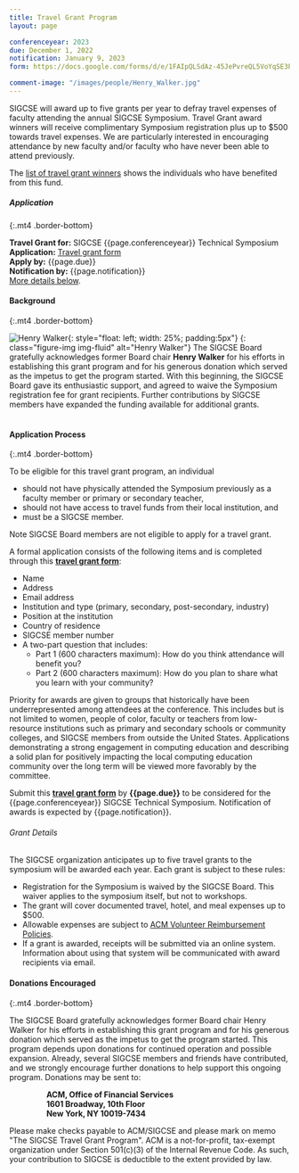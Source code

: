 ```yaml
---
title: Travel Grant Program
layout: page

conferenceyear: 2023
due: December 1, 2022
notification: January 9, 2023
form: https://docs.google.com/forms/d/e/1FAIpQLSdAz-45JePvreQL5VoYqSE3PXH87UlS4iEamqu5QZnP_clkmQ/viewform?usp=sf_link

comment-image: "/images/people/Henry_Walker.jpg"
---
```


SIGCSE will award up to five grants per year to defray travel expenses of faculty attending the annual SIGCSE Symposium. Travel Grant award winners will receive complimentary Symposium registration plus up to $500 towards travel expenses. We are particularly interested in encouraging attendance by new faculty and/or faculty who have never been able to attend previously.

The [list of travel grant winners](awards.html) shows the individuals who have benefited from this fund.

##### Application
{:.mt4 .border-bottom}

**Travel Grant for:** SIGCSE {{page.conferenceyear}} Technical Symposium<br>
**Application:** [Travel grant form]({{page.form}})<br>
**Apply by:** {{page.due}}<br>
**Notification by:** {{page.notification}}<br>
<a href="#more">More details below</a>.

#### Background
{:.mt4 .border-bottom}

![Henry Walker]({{"assets/images/people/Henry_Walker.jpg"|absolute_url}}){: style="float: left; width: 25%; padding:5px"}
{: class="figure-img img-fluid" alt="Henry Walker"}
The SIGCSE Board gratefully acknowledges former Board chair **Henry Walker** for his efforts in establishing this grant program and for his generous donation which served as the impetus to get the program started.  With this beginning, the SIGCSE Board gave its enthusiastic support, and agreed to waive the Symposium registration fee for grant recipients. Further contributions by SIGCSE members have expanded the funding available for additional grants.
<br>&nbsp;

<a name="more" id="more"></a>
#### Application Process
{:.mt4 .border-bottom}

To be eligible for this travel grant program, an individual
- should not have physically attended the Symposium previously as a faculty member or primary or secondary teacher,
- should not have access to travel funds from their local institution, and
- must be a SIGCSE member.


Note SIGCSE Board members are not eligible to apply for a travel grant.

A formal application consists of the following items and is completed through this **[travel grant form]({{page.form}})**:

- Name
- Address
- Email address
- Institution and type (primary, secondary, post-secondary, industry)
- Position at the institution
- Country of residence
- SIGCSE member number
- A two-part question that includes:
	- Part 1 (600 characters maximum): How do you think attendance will benefit you?
	- Part 2 (600 characters maximum): How do you plan to share what you learn with your community?


Priority for awards are given to groups that historically have been underrepresented among attendees at the conference. This includes but is not limited to women, people of color, faculty or teachers from low-resource institutions such as primary and secondary schools or community colleges, and SIGCSE members from outside the United States. Applications demonstrating a strong engagement in computing education and describing a solid plan for positively impacting the local computing education community over the long term will be viewed more favorably by the committee.

Submit this **[travel grant form]({{page.form}})** by **{{page.due}}** to be considered for the {{page.conferenceyear}} SIGCSE Technical Symposium. Notification of awards is expected by {{page.notification}}.

<a name="details" id="details"></a>
###### Grant Details

The SIGCSE organization anticipates up to five travel grants to the symposium will be awarded each year. Each grant is subject to these rules:


- Registration for the Symposium is waived by the SIGCSE Board. This waiver applies to the symposium itself, but not to workshops.
- The grant will cover documented travel, hotel, and meal expenses up to $500.
- Allowable expenses are subject to [ACM Volunteer Reimbursement Policies](http://www.acm.org/sigs/volunteer_resources/conference_manual/travel?searchterm=volunteer+travel).
- If a grant is awarded, receipts will be submitted via an online system. Information about using that system will be communicated with award recipients via email.


<a hame="donations"></a>
#### Donations Encouraged
{:.mt4 .border-bottom}


The SIGCSE Board gratefully acknowledges former Board chair Henry Walker for his efforts in establishing this grant program and for his generous donation which served as the impetus to get the program started. This program depends upon donations for continued operation and possible expansion.  Already, several SIGCSE members and friends have contributed, and we strongly encourage further donations to help support this ongoing program. Donations may be sent to:

<p style="padding-left: 50pt; padding-right: 50pt">
<strong>ACM, Office of Financial Services<br />
1601 Broadway, 10th Floor<br />
New York, NY 10019-7434</strong></p>

Please make checks payable to ACM/SIGCSE and please mark on memo "The SIGCSE Travel Grant Program". ACM is a not-for-profit, tax-exempt organization under Section 501(c)(3) of the Internal Revenue Code.  As such, your contribution to SIGCSE is deductible to the extent provided by law.


